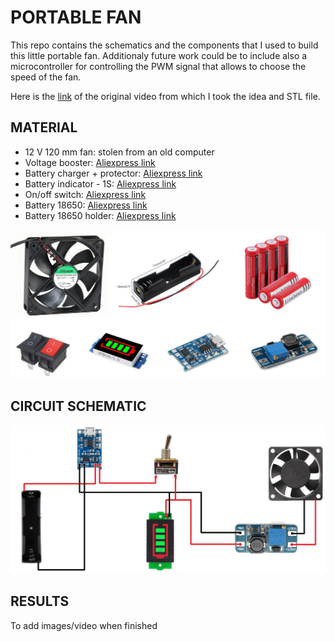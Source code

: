 # PORTABLE FAN

This repo contains the schematics and the components that I used to build this little portable fan. Additionaly future work could be to include also a microcontroller for controlling the PWM signal that allows to choose the speed of the fan.

Here is the [link](https://www.youtube.com/watch?v=qo8P7rzDw8k) of the original video from which I took the idea and STL file. 



## MATERIAL

- 12 V 120 mm fan: stolen from an old computer
- Voltage booster: [Aliexpress link](https://it.aliexpress.com/item/4001162729879.html?spm=a2g0s.9042311.0.0.17ac4c4dMwSY0U)
- Battery charger + protector: [Aliexpress link](https://it.aliexpress.com/item/4000522397541.html?spm=a2g0s.9042311.0.0.17ac4c4dMwSY0U)
- Battery indicator - 1S: [Aliexpress link](https://it.aliexpress.com/item/32851338868.html?spm=a2g0s.9042311.0.0.17ac4c4dMwSY0U)
- On/off switch: [Aliexpress link](https://it.aliexpress.com/item/1005002514375645.html?spm=a2g0s.9042311.0.0.17ac4c4dMwSY0U)
- Battery 18650: [Aliexpress link](https://it.aliexpress.com/item/1005002325103098.html?spm=a2g0s.9042311.0.0.17ac4c4dMwSY0U)
- Battery 18650 holder: [Aliexpress link](https://it.aliexpress.com/item/1005001660193629.html?spm=a2g0s.9042311.0.0.17ac4c4dMwSY0U)

 ![name-of-you-image](https://github.com/AlessandroAvi/Portable_Fan/blob/main/Img/Material.jpg) 



## CIRCUIT SCHEMATIC

 ![name-of-you-image](https://github.com/AlessandroAvi/Portable_Fan/blob/main/Img/Schematic.jpg)



## RESULTS

To add images/video when finished
